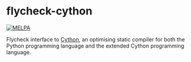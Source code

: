 flycheck-cython
===============

[![MELPA](http://melpa.org/packages/flycheck-cython-badge.svg)](http://melpa.org/#/flycheck-cython)

Flycheck interface to [Cython](http://cython.org/), an optimising
static compiler for both the Python programming language and the
extended Cython programming language.
